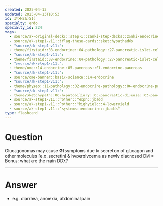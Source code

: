 ```yaml
---
created: 2025-04-13
updated: 2025-04-13T10:53
id: I*>H2&)S1(
specialty: endo
specialty_id: 224
tags:
  - source/ak-original-decks::step-1::zanki-step-decks::zanki-endocrine::endocrine-pathology
  - source/ak-step1-v11::!flag-these-cards::sketchypathadds
  - "source/ak-step1-v11:": 
  - theme/firstaid::08-endocrine::04-pathology::27-pancreatic-islet-cell-tumors
  - "source/ak-step1-v11:": 
  - theme/firstaid::08-endocrine::04-pathology::27-pancreatic-islet-cell-tumors::glucagonoma
  - "source/ak-step1-v11:": 
  - theme/ome::14-endocrine::05-pancreas::01-endocrine-pancreas
  - "source/ak-step1-v11:": 
  - source/ome-banner::basic-science::14-endocrine
  - "source/ak-step1-v11:": 
  - theme/physeo::11-pathology::02-endocrine-pathology::06-endocrine-pancreas
  - "source/ak-step1-v11:": 
  - theme/sketchypath::06-hepatobiliary::03-pancreatic-disease::02-pancreatic-cancer-&-islet-cell-tumors
  - source/ak-step1-v11::^other::^expn::jbadd
  - source/ak-step1-v11::^other::^highyield::4-loweryield
  - source/ak-step1-v11::^systems::endocrine::jbadds"
type: flashcard
---
```


# Question
Glucagonomas may cause **GI** symptoms due to secretion of glucagon and other molecules [e.g. secretin] & hyperglycemia as newly diagnosed DM  * Bonus: what are the main DDX?

---

# Answer
* e.g. diarrhea, anorexia, abdominal pain